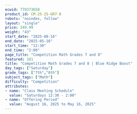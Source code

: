 ```yaml
---
ecwid: 770373650
product_id: CM-25-25-GR7-8
robots: "noindex, follow"
layout: "single"
price: 249.99
weight: "43"
start_date: "2025-08-16"
end_date: "2025-05-16"
start_time: "12:30"
end_time: "2:00"
page_title: "Competition Math Grades 7 and 8"
featured: 181
title: "Competition Math Grades 7 and 8 | Blue Ridge Boost"
day_tags: ["Saturday"]
grade_tags: ["7th","8th"]
subject_tags: ["Math"]
difficulty: "Competition"
attributes:
- name: "Class Meeting Schedule"
  value: "Saturdays 12:30 - 2:00"
- name: "Offering Period"
  value: "August 16, 2025 to May 16, 2025"
---
```

